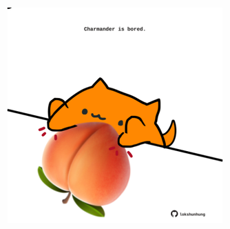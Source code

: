 <!-- built at 16/12/2021, 06:03:03 UTC -->
<p align="center">
  <img width="500" height="500" src="./ReadmeImage.svg">
</p>
